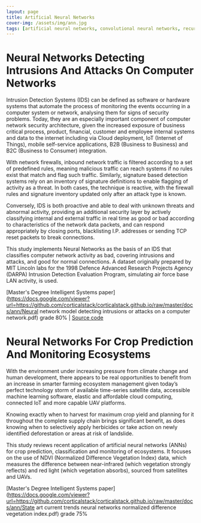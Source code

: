 ```yaml
---
layout: page
title: Artificial Neural Networks
cover-img: /assets/img/ann.jpg
tags: [artificial neural networks, convolutional neural networks, recurrent neural networks, spiking neural networks, normalized difference vegetation index, nvdi, ann, ai]
---
```

# Neural Networks Detecting Intrusions And Attacks On Computer Networks
Intrusion Detection Systems (IDS) can be defined as software or hardware systems that  automate the process of monitoring 
the events occurring in a computer system or network, analysing them for signs of security  problems. Today, they are an 
especially important component of computer network security architecture, given the increased  exposure of business 
critical process, product, financial, customer and employee internal systems and data to the internet including via 
Cloud deployment, IoT (Internet of Things), mobile self-service applications, B2B (Business to Business) and B2C 
(Business to Consumer) integration. 

With network firewalls, inbound network traffic is filtered according to a set of predefined rules, meaning malicious traffic 
can reach systems if no rules exist that match and flag such traffic. Similarly, signature based detection systems rely 
on an inventory of signature definitions to enable flagging of activity as a threat. In both cases, the technique is reactive, 
with the firewall rules and signature inventory updated only after an attack type is known. 

Conversely, IDS is both proactive and able to deal with unknown threats and abnormal activity, providing an additional 
security layer by actively classifying internal and external traffic in real time as good or bad according to characteristics 
of the network data packets, and can respond appropriately by closing ports, blacklisting I.P. addresses or sending TCP 
reset packets to break connections.

This study implements Neural Networks as the basis of an IDS that classifies computer network activity as bad, covering 
intrusions and attacks, and good for normal connections. A dataset originally prepared by MIT Lincoln labs for the 1998 
Defence Advanced Research Projects Agency (DARPA) Intrusion Detection Evaluation Program, simulating air force base LAN 
activity, is used.

[Master's Degree Intelligent Systems paper](https://docs.google.com/viewer?url=https://github.com/corticalstack/corticalstack.github.io/raw/master/docs/ann/Neural network model detecting intrusions or attacks on a computer network.pdf) grade 80%
 | [Source code](https://github.com/corticalstack/KDDCup1999)
 
# Neural Networks For Crop Prediction And Monitoring Ecosystems
With the environment under increasing pressure from climate change and human development, there appears to be real opportunities 
to benefit from an increase in smarter farming ecosystem management given today’s perfect technology storm of available 
time-series satellite data, accessible machine learning software, elastic and affordable cloud computing, connected IoT 
and more capable UAV platforms. 

Knowing exactly when to harvest for maximum crop yield and planning for it throughout the complete supply chain brings 
significant benefit, as does knowing when to selectively apply herbicides or take action on newly identified deforestation 
or areas at risk of landslide. 

This study reviews recent application of artificial neural networks (ANNs) for crop prediction, classification and monitoring 
of ecosystems. It focuses on the use of NDVI (Normalized Difference Vegetation Index) data, which measures the difference 
between near-infrared (which vegetation strongly reflects) and red light (which vegetation absorbs), sourced from satellites 
and UAVs.

[Master's Degree Intelligent Systems paper](https://docs.google.com/viewer?url=https://github.com/corticalstack/corticalstack.github.io/raw/master/docs/ann/State art current trends neural networks normalized difference vegetation index.pdf) grade 75%